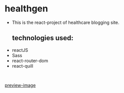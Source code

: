 # healthgen


- This is the react-project of healthcare blogging site.

<ul>
  <h2>technologies used:</h2>
  <li>reactJS</li>
  <li>Sass</li>
  <li>react-router-dom</li>
  <li>react-quill</li>
</ul>

<br />

[preview-image](./preview.png)